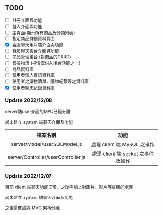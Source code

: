 ## TODO
- [ ] 註冊介面與功能
- [ ] 登入介面與功能
- [ ] 主頁面(顯示所有商品及分類列表)
- [ ] 指定商品詳細資料頁面
- [x] 客服聊天用戶端介面與功能 
- [ ] 客服聊天後台介面與功能
- [ ] 商品管理後台 (對商品的CRUD)
- [ ] 模擬物流 (視情況併入後台功能之一)
- [ ] 商品資料庫
- [ ] 使用者個人資訊資料庫
- [ ] 使用者之購物清單、購物紀錄等之資料庫
- [x] 使用者聊天紀錄資料庫

### Update 2022/12/08
server端user介面的MVC已經分離

尚未建立 system 端聊天介面及功能

|檔案名稱|功能|
|:-:|:-:|
|server/Model/userSQLModel.js|處理 client 端 MySQL 之操作|
|server/Controller/userController.js|處理 client 端 socket 之事件及操作|

### Update 2022/12/07

目前 client 端聊天功能正常，之後需加上對圖片、影片等媒體的處理

尚未建立 system 端聊天介面及功能

之後需嘗試將 MVC 架構分離